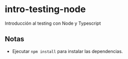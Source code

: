 # intro-testing-node
Introducción al testing con Node y Typescript

## Notas

- Ejecutar `npm install` para instalar las dependencias.